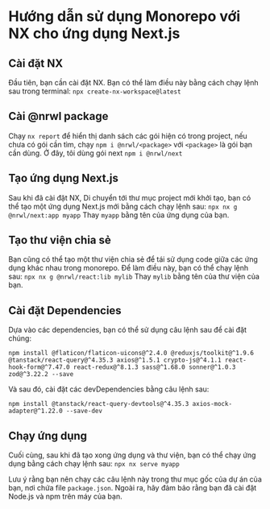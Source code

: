 # Hướng dẫn sử dụng Monorepo với NX cho ứng dụng Next.js

## Cài đặt NX

Đầu tiên, bạn cần cài đặt NX. Bạn có thể làm điều này bằng cách chạy lệnh sau trong terminal:
`npx create-nx-workspace@latest`

## Cài @nrwl package

Chạy `nx report` để hiển thị danh sách các gói hiện có trong project, nếu chưa có gói cần tìm,
chạy `npm i @nrwl/<package>` với `<package>` là gói bạn cần dùng. Ở đây, tôi dùng gói next
`npm i @nrwl/next`

## Tạo ứng dụng Next.js

Sau khi đã cài đặt NX, Di chuyển tới thư mục project mới khởi tạo, bạn có thể tạo một ứng dụng Next.js
mới bằng cách chạy lệnh sau:
`npx nx g @nrwl/next:app myapp`
Thay `myapp` bằng tên của ứng dụng của bạn.

## Tạo thư viện chia sẻ

Bạn cũng có thể tạo một thư viện chia sẻ để tái sử dụng code giữa các ứng dụng khác nhau trong monorepo. Để làm điều này, bạn có thể chạy lệnh sau:
`npx nx g @nrwl/react:lib mylib`
Thay `mylib` bằng tên của thư viện của bạn.

## Cài đặt Dependencies

Dựa vào các dependencies, bạn có thể sử dụng câu lệnh sau để cài đặt chúng:

```dependency
npm install @flaticon/flaticon-uicons@^2.4.0 @reduxjs/toolkit@^1.9.6 @tanstack/react-query@^4.35.3 axios@^1.5.1 crypto-js@^4.1.1 react-hook-form@^7.47.0 react-redux@^8.1.3 sass@^1.68.0 sonner@^1.0.3 zod@^3.22.2 --save

```

Và sau đó, cài đặt các devDependencies bằng câu lệnh sau:

```devDependency
npm install @tanstack/react-query-devtools@^4.35.3 axios-mock-adapter@^1.22.0 --save-dev

```

## Chạy ứng dụng

Cuối cùng, sau khi đã tạo xong ứng dụng và thư viện, bạn có thể chạy ứng dụng bằng cách chạy lệnh sau:
`npx nx serve myapp`

Lưu ý rằng bạn nên chạy các câu lệnh này trong thư mục gốc của dự án của bạn, nơi chứa file `package.json`. Ngoài ra, hãy đảm bảo rằng bạn đã cài đặt Node.js và npm trên máy của bạn.
